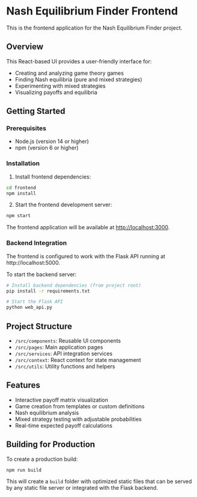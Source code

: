 # Nash Equilibrium Finder Frontend

This is the frontend application for the Nash Equilibrium Finder project.

## Overview

This React-based UI provides a user-friendly interface for:
- Creating and analyzing game theory games
- Finding Nash equilibria (pure and mixed strategies)
- Experimenting with mixed strategies
- Visualizing payoffs and equilibria

## Getting Started

### Prerequisites

- Node.js (version 14 or higher)
- npm (version 6 or higher)

### Installation

1. Install frontend dependencies:

```bash
cd frontend
npm install
```

2. Start the frontend development server:

```bash
npm start
```

The frontend application will be available at [http://localhost:3000](http://localhost:3000).

### Backend Integration

The frontend is configured to work with the Flask API running at http://localhost:5000.

To start the backend server:

```bash
# Install backend dependencies (from project root)
pip install -r requirements.txt

# Start the Flask API
python web_api.py
```

## Project Structure

- `/src/components`: Reusable UI components
- `/src/pages`: Main application pages
- `/src/services`: API integration services
- `/src/context`: React context for state management
- `/src/utils`: Utility functions and helpers

## Features

- Interactive payoff matrix visualization
- Game creation from templates or custom definitions
- Nash equilibrium analysis
- Mixed strategy testing with adjustable probabilities
- Real-time expected payoff calculations

## Building for Production

To create a production build:

```bash
npm run build
```

This will create a `build` folder with optimized static files that can be served by any static file server or integrated with the Flask backend.

